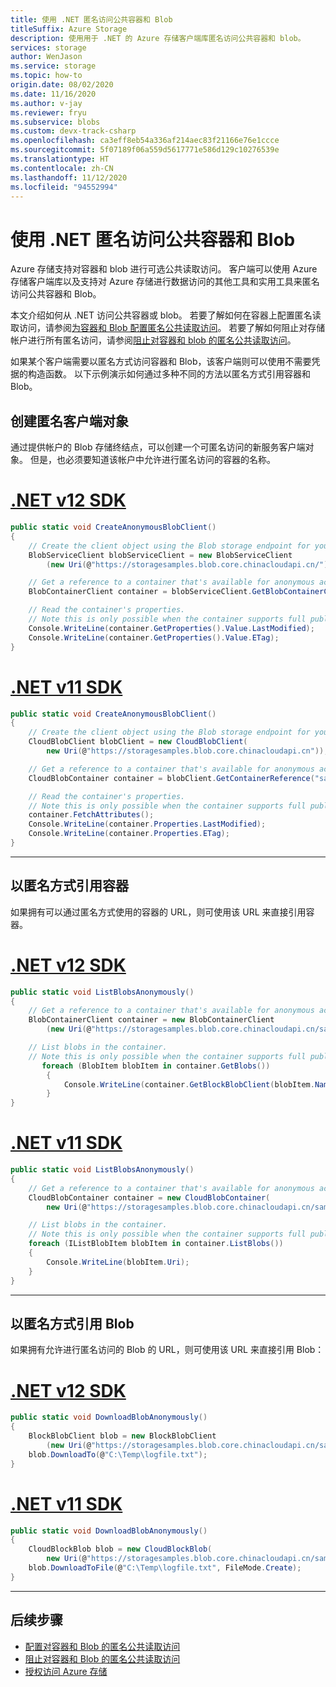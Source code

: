 ```yaml
---
title: 使用 .NET 匿名访问公共容器和 Blob
titleSuffix: Azure Storage
description: 使用用于 .NET 的 Azure 存储客户端库匿名访问公共容器和 blob。
services: storage
author: WenJason
ms.service: storage
ms.topic: how-to
origin.date: 08/02/2020
ms.date: 11/16/2020
ms.author: v-jay
ms.reviewer: fryu
ms.subservice: blobs
ms.custom: devx-track-csharp
ms.openlocfilehash: ca3eff8eb54a336af214aec83f21166e76e1ccce
ms.sourcegitcommit: 5f07189f06a559d5617771e586d129c10276539e
ms.translationtype: HT
ms.contentlocale: zh-CN
ms.lasthandoff: 11/12/2020
ms.locfileid: "94552994"
---
```

# <a name="access-public-containers-and-blobs-anonymously-with-net"></a>使用 .NET 匿名访问公共容器和 Blob

Azure 存储支持对容器和 blob 进行可选公共读取访问。 客户端可以使用 Azure 存储客户端库以及支持对 Azure 存储进行数据访问的其他工具和实用工具来匿名访问公共容器和 Blob。

本文介绍如何从 .NET 访问公共容器或 blob。 若要了解如何在容器上配置匿名读取访问，请参阅[为容器和 Blob 配置匿名公共读取访问](anonymous-read-access-configure.md)。 若要了解如何阻止对存储帐户进行所有匿名访问，请参阅[阻止对容器和 blob 的匿名公共读取访问](anonymous-read-access-prevent.md)。

如果某个客户端需要以匿名方式访问容器和 Blob，该客户端则可以使用不需要凭据的构造函数。 以下示例演示如何通过多种不同的方法以匿名方式引用容器和 Blob。

## <a name="create-an-anonymous-client-object"></a>创建匿名客户端对象

通过提供帐户的 Blob 存储终结点，可以创建一个可匿名访问的新服务客户端对象。 但是，也必须要知道该帐户中允许进行匿名访问的容器的名称。

# <a name="net-v12-sdk"></a>[\.NET v12 SDK](#tab/dotnet)

```csharp
public static void CreateAnonymousBlobClient()
{
    // Create the client object using the Blob storage endpoint for your account.
    BlobServiceClient blobServiceClient = new BlobServiceClient
        (new Uri(@"https://storagesamples.blob.core.chinacloudapi.cn/"));

    // Get a reference to a container that's available for anonymous access.
    BlobContainerClient container = blobServiceClient.GetBlobContainerClient("sample-container");

    // Read the container's properties. 
    // Note this is only possible when the container supports full public read access.          
    Console.WriteLine(container.GetProperties().Value.LastModified);
    Console.WriteLine(container.GetProperties().Value.ETag);
}
```

# <a name="net-v11-sdk"></a>[\.NET v11 SDK](#tab/dotnet11)

```csharp
public static void CreateAnonymousBlobClient()
{
    // Create the client object using the Blob storage endpoint for your account.
    CloudBlobClient blobClient = new CloudBlobClient(
        new Uri(@"https://storagesamples.blob.core.chinacloudapi.cn"));

    // Get a reference to a container that's available for anonymous access.
    CloudBlobContainer container = blobClient.GetContainerReference("sample-container");

    // Read the container's properties. 
    // Note this is only possible when the container supports full public read access.
    container.FetchAttributes();
    Console.WriteLine(container.Properties.LastModified);
    Console.WriteLine(container.Properties.ETag);
}
```

---

## <a name="reference-a-container-anonymously"></a>以匿名方式引用容器

如果拥有可以通过匿名方式使用的容器的 URL，则可使用该 URL 来直接引用容器。

# <a name="net-v12-sdk"></a>[\.NET v12 SDK](#tab/dotnet)

```csharp
public static void ListBlobsAnonymously()
{
    // Get a reference to a container that's available for anonymous access.
    BlobContainerClient container = new BlobContainerClient
        (new Uri(@"https://storagesamples.blob.core.chinacloudapi.cn/sample-container"));

    // List blobs in the container.
    // Note this is only possible when the container supports full public read access.
       foreach (BlobItem blobItem in container.GetBlobs())
        {
            Console.WriteLine(container.GetBlockBlobClient(blobItem.Name).Uri);
        }
}
```

# <a name="net-v11-sdk"></a>[\.NET v11 SDK](#tab/dotnet11)

```csharp
public static void ListBlobsAnonymously()
{
    // Get a reference to a container that's available for anonymous access.
    CloudBlobContainer container = new CloudBlobContainer(
        new Uri(@"https://storagesamples.blob.core.chinacloudapi.cn/sample-container"));

    // List blobs in the container.
    // Note this is only possible when the container supports full public read access.
    foreach (IListBlobItem blobItem in container.ListBlobs())
    {
        Console.WriteLine(blobItem.Uri);
    }
}
```

---

## <a name="reference-a-blob-anonymously"></a>以匿名方式引用 Blob

如果拥有允许进行匿名访问的 Blob 的 URL，则可使用该 URL 来直接引用 Blob：

# <a name="net-v12-sdk"></a>[\.NET v12 SDK](#tab/dotnet)

```csharp
public static void DownloadBlobAnonymously()
{
    BlockBlobClient blob = new BlockBlobClient
        (new Uri(@"https://storagesamples.blob.core.chinacloudapi.cn/sample-container/logfile.txt"));
    blob.DownloadTo(@"C:\Temp\logfile.txt");
}
```

# <a name="net-v11-sdk"></a>[\.NET v11 SDK](#tab/dotnet11)

```csharp
public static void DownloadBlobAnonymously()
{
    CloudBlockBlob blob = new CloudBlockBlob(
        new Uri(@"https://storagesamples.blob.core.chinacloudapi.cn/sample-container/logfile.txt"));
    blob.DownloadToFile(@"C:\Temp\logfile.txt", FileMode.Create);
}
```

---

## <a name="next-steps"></a>后续步骤

- [配置对容器和 Blob 的匿名公共读取访问](anonymous-read-access-configure.md)
- [阻止对容器和 Blob 的匿名公共读取访问](anonymous-read-access-prevent.md)
- [授权访问 Azure 存储](../common/storage-auth.md)

